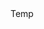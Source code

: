 ﻿<!DOCTYPE html>

<html>
<head>
    <title></title>
    <script>
        if (window.Worker) {
            console.log("step 1");
            let worker = new Worker("worker.js");
            console.log("step 2");
            worker.postMessage("hello");
            console.log("step 3");
            worker.addEventListener("message", function (e) {
                document.querySelector("div").innerHTML = e.data;
            }, false);
            console.log("step 4");
        } else {
            document.querySelector("div").innerHTML = "Fault";
        }
    </script>
</head>
<body>
    <div>
        Temp
    </div>
</body>
</html>
